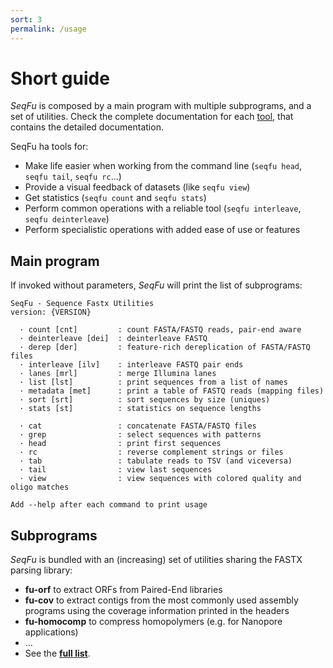 ```yaml
---
sort: 3
permalink: /usage
---
```

# Short guide

*SeqFu* is composed by a main program with multiple subprograms, and a set of utilities.
Check the complete documentation for each [tool]({{site.baseurl}}/tools), that contains the detailed
documentation.

SeqFu ha tools for:
 * Make life easier when working from the command line 
 (`seqfu head`, `seqfu tail`, `seqfu rc`...)
 * Provide a visual feedback of datasets (like `seqfu view`)
 * Get statistics (`seqfu count` and `seqfu stats`)
 * Perform common operations with a reliable tool (`seqfu interleave`, `seqfu deinterleave`)
 * Perform specialistic operations with added ease of use or features



## Main program

If invoked without parameters, *SeqFu* will print the list of subprograms:

```text
SeqFu - Sequence Fastx Utilities
version: {VERSION}

  · count [cnt]         : count FASTA/FASTQ reads, pair-end aware
  · deinterleave [dei]  : deinterleave FASTQ
  · derep [der]         : feature-rich dereplication of FASTA/FASTQ files
  · interleave [ilv]    : interleave FASTQ pair ends
  · lanes [mrl]         : merge Illumina lanes
  · list [lst]          : print sequences from a list of names
  · metadata [met]      : print a table of FASTQ reads (mapping files)
  · sort [srt]          : sort sequences by size (uniques)
  · stats [st]          : statistics on sequence lengths

  · cat                 : concatenate FASTA/FASTQ files
  · grep                : select sequences with patterns
  · head                : print first sequences
  · rc                  : reverse complement strings or files
  · tab                 : tabulate reads to TSV (and viceversa)
  · tail                : view last sequences
  · view                : view sequences with colored quality and oligo matches

Add --help after each command to print usage
```

## Subprograms

*SeqFu* is bundled with an (increasing) set of utilities sharing the FASTX parsing library:
* **fu-orf** to extract ORFs from Paired-End libraries
* **fu-cov** to extract contigs from the most commonly used assembly programs using the coverage information printed in the headers
* **fu-homocomp** to compress homopolymers (e.g. for Nanopore applications)
* ...
* See the **[full list](https://telatin.github.io/seqfu2/utilities/)**.